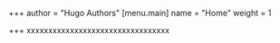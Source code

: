 +++
author = "Hugo Authors"
[menu.main]
name = "Home"
weight = 1

+++
xxxxxxxxxxxxxxxxxxxxxxxxxxxxxxxxx